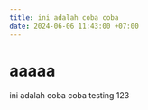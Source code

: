```yaml
---
title: ini adalah coba coba
date: 2024-06-06 11:43:00 +07:00
---
```


# aaaaa

ini adalah coba coba testing 123